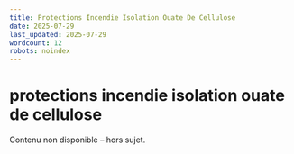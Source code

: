 ```yaml
---
title: Protections Incendie Isolation Ouate De Cellulose
date: 2025-07-29
last_updated: 2025-07-29
wordcount: 12
robots: noindex
---
```


# protections incendie isolation ouate de cellulose

Contenu non disponible – hors sujet.